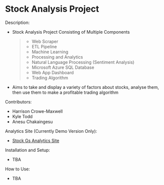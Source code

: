 # Stock Analysis Project

Description:
- Stock Analysis Project Consisting of Multiple Components
   > - Web Scraper
   > - ETL Pipeline
   > - Machine Learning
   > - Processing and Analytics
   > - Natural Language Processing (Sentiment Analysis)
   > - Microsoft Azure SQL Database
   > - Web App Dashboard
   > - Trading Algorithm
- Aims to take and display a variety of factors about stocks, analyse them, then use them to make a profitable trading algorithm

Contributors:
- Harrison Crowe-Maxwell
- Kyle Todd
- Anesu Chakaingesu

Analytics Site (Currently Demo Version Only):
- [Stock Gs Analytics Site](https://xd.adobe.com/view/7d2efc1b-9d63-4ced-9b24-4f7dd40d7485-287d/?fullscreen&hints=off)

Installation and Setup:
- TBA

How to Use:
- TBA

